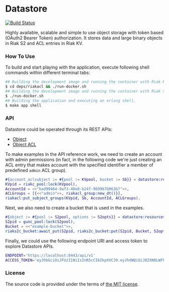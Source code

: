 # Datastore

[![Build Status][travis-img]][travis]

Highly available, scalable and simple to use object storage
with token based (OAuth2 Bearer Token) authorization.
It stores data and large binary objects in Riak S2 and ACL entries in Riak KV.


### How To Use

To build and start playing with the application,
execute following shell commands within different terminal tabs:

```bash
## Building the development image and running the container with Riak KV (ACL) within it.
$ cd deps/riakacl && ./run-docker.sh
## Building the development image and running the container with Riak S2 (Data) within it.
$ ./run-docker.sh
## Building the application and executing an erlang shell.
$ make app shell
```



### API

Datastore could be operated through its REST APIs:

- [Object][api-object]
- [Object ACL][api-object-acl]

To make examples in the API reference work, we need to create an account with admin permissions (in fact, in the following code we're just creating an ACL entry that makes account with the specified identifier a member of predefined `admin` ACL group).

```erlang
#{account_aclsubject := #{pool := KVpool, bucket := Sb}} = datastore:resources(),
KVpid = riakc_pool:lock(KVpool),
AccountId = <<"bad99464-9af3-40e8-b24f-969967b063b7">>,
ACLGroups = [{<<"admin">>, riakacl_group:new_dt()}],
riakacl:put_subject_groups(KVpid, Sb, AccountId, ACLGroups).
```

Next, we also need to create a bucket that is used in the examples.

```erlang
#{object := #{pool := S2pool, options := S2opts}} = datastore:resources(),
S2pid = gunc_pool:lock(S2pool),
Bucket = <<"example-bucket">>,
riaks2c_bucket:await_put(S2pid, riaks2c_bucket:put(S2pid, Bucket, S2opts)).
```

Finally, we could use the following endpoint URI and access token to explore Datastore APIs.

```bash
ENDPOINT='https://localhost:8443/api/v1'
ACCESS_TOKEN='eyJhbGciOiJFUzI1NiIsInR5cCI6IkpXVCJ9.eyJhdWQiOiJ0ZXN0LWFkbWluQGV4YW1wbGUub3JnIiwiaXNzIjoiaWRwLmV4YW1wbGUub3JnIiwic3ViIjoiYmFkOTk0NjQtOWFmMy00MGU4LWIyNGYtOTY5OTY3YjA2M2I3In0.hNhYWxAnROyJOSh4OmCHkQItLAvq3db5e9SD-q7uKnE3zN1U9rs303dQkp2ZevT33yLMHg-oAM5Zp1cMUNEzjQ'
```



### License

The source code is provided under the terms of [the MIT license][license].

[api-object]:https://github.com/manifest/datastore/blob/master/API_OBJECT.md
[api-object-acl]:https://github.com/manifest/datastore/blob/master/API_OBJECT_ACL.md
[license]:http://www.opensource.org/licenses/MIT
[travis]:https://travis-ci.org/manifest/datastore?branch=master
[travis-img]:https://secure.travis-ci.org/manifest/datastore.png?branch=master
